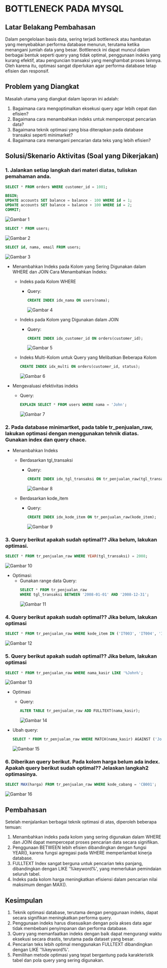 # BOTTLENECK PADA MYSQL

## Latar Belakang Pembahasan
Dalam pengelolaan basis data, sering terjadi bottleneck atau hambatan yang menyebabkan performa database menurun, terutama ketika menangani jumlah data yang besar. Bottleneck ini dapat muncul dalam berbagai bentuk seperti query yang tidak optimal, penggunaan indeks yang kurang efektif, atau penguncian transaksi yang menghambat proses lainnya. Oleh karena itu, optimasi sangat diperlukan agar performa database tetap efisien dan responsif.

## Problem yang Diangkat
Masalah utama yang diangkat dalam laporan ini adalah:
1. Bagaimana cara mengoptimalkan eksekusi query agar lebih cepat dan efisien?
2. Bagaimana cara menambahkan indeks untuk mempercepat pencarian data?
3. Bagaimana teknik optimasi yang bisa diterapkan pada database transaksi seperti minimarket?
4. Bagaimana cara menangani pencarian data teks yang lebih efisien?

## Solusi/Skenario Aktivitas (Soal yang Dikerjakan)
### 1.	Jalankan setiap langkah dari materi diatas, tuliskan pemahaman anda.
```sql
SELECT * FROM orders WHERE customer_id = 1001;
```

```sql
BEGIN;
UPDATE accounts SET balance = balance - 100 WHERE id = 1;
UPDATE accounts SET balance = balance + 100 WHERE id = 2;
COMMIT;
```
![Gambar 1](assets/Gambar1.png)
 
```sql
SELECT * FROM users;
```
![Gambar 2](assets/Gambar2.png)
  
```sql
SELECT id, nama, email FROM users;
```
![Gambar 3](assets/Gambar3.png)
 
- Menambahkan Indeks pada Kolom yang Sering Digunakan dalam WHERE dan JOIN Cara Menambahkan Indeks:
  - Indeks pada Kolom WHERE
    - Query:
      ```sql
      CREATE INDEX idx_nama ON users(nama);
      ```
      ![Gambar 4](assets/Gambar4.png)
 
  -	Indeks pada Kolom yang Digunakan dalam JOIN
    - Query:
      ```sql
      CREATE INDEX idx_customer_id ON orders(customer_id);
      ```
      ![Gambar 5](assets/Gambar5.png)
 
  -	Indeks Multi-Kolom untuk Query yang Melibatkan Beberapa Kolom
    ```sql
    CREATE INDEX idx_multi ON orders(customer_id, status);
    ```
    ![Gambar 6](assets/Gambar6.png)
 
- Mengevaluasi efektivitas indeks
  - Query:
    ```sql
    EXPLAIN SELECT * FROM users WHERE nama = 'John';
    ```
    ![Gambar 7](assets/Gambar7.png)
 
### 2.	Pada database minimartket, pada table tr_penjualan_raw, lakukan optimasi dengan menggunakan tehnik diatas. Gunakan index dan query chace.
- Menambahkan Indeks
  - Berdasarkan tgl_transaksi
    - Query:
      ```sql
      CREATE INDEX idx_tgl_transaksi ON tr_penjualan_raw(tgl_transaksi);
      ```
      ![Gambar 8](assets/Gambar8.png)

  -	Berdasarkan kode_item
    - Query:
      ```sql
      CREATE INDEX idx_kode_item ON tr_penjualan_raw(kode_item);
      ```
      ![Gambar 9](assets/Gambar9.png)
 
### 3.	Query berikut apakah sudah optimal?? Jika belum, lakukan optimasi.
```sql
SELECT * FROM tr_penjualan_raw WHERE YEAR(tgl_transaksi) = 2008;
```
![Gambar 10](assets/Gambar10.png) 

- Optimasi:
  - Gunakan range data Query:
    ```sql
    SELECT * FROM tr_penjualan_raw
    WHERE tgl_transaksi BETWEEN '2008-01-01' AND '2008-12-31';
    ```
    ![Gambar 11](assets/Gambar11.png)
    
### 4.	Query berikut apakah sudah optimal?? Jika belum, lakukan optimasi
```sql
SELECT * FROM tr_penjualan_raw WHERE kode_item IN ('IT003', 'IT004', 'IT005', 'IT006', 'IT007', 'IT008', 'IT009', 'IT010', 'IT011', 'IT012');
```
![Gambar 12](assets/Gambar12.png)
 
### 5.	Query berikut apakah sudah optimal?? Jika belum, lakukan optimasi
```sql
SELECT * FROM tr_penjualan_raw WHERE nama_kasir LIKE '%John%';
```
![Gambar 13](assets/Gambar13.png)

- Optimasi
  - Query:
    ```sql
    ALTER TABLE tr_penjualan_raw ADD FULLTEXT(nama_kasir);
    ```
    ![Gambar 14](assets/Gambar14.png)
    
- Ubah query:
  ```sql
  SELECT * FROM tr_penjualan_raw WHERE MATCH(nama_kasir) AGAINST ('John' IN NATURAL LANGUAGE MODE);
  ```
  ![Gambar 15](assets/Gambar15.png)
  
### 6.	Diberikan query berikut. Pada kolom harga belum ada index. Apakah query berikut sudah optimal?? Jelaskan langkah2 optimasinya.
```sql
SELECT MAX(harga) FROM tr_penjualan_raw WHERE kode_cabang = 'CB001';
```
![Gambar 16](assets/Gambar16.png)

## Pembahasan
Setelah menjalankan berbagai teknik optimasi di atas, diperoleh beberapa temuan:
1. Menambahkan indeks pada kolom yang sering digunakan dalam WHERE dan JOIN dapat mempercepat proses pencarian data secara signifikan.
2. Penggunaan BETWEEN lebih efisien dibandingkan dengan fungsi YEAR(), karena fungsi agregasi pada WHERE memperlambat kinerja database.
3. FULLTEXT Index sangat berguna untuk pencarian teks panjang, dibandingkan dengan LIKE '%keyword%', yang memerlukan pemindaian seluruh tabel.
4. Indeks pada kolom harga meningkatkan efisiensi dalam pencarian nilai maksimum dengan MAX().

## Kesimpulan
1. Teknik optimasi database, terutama dengan penggunaan indeks, dapat secara signifikan meningkatkan performa query.
2. Penggunaan indeks harus disesuaikan dengan pola akses data agar tidak membebani penyimpanan dan performa database.
3. Query yang memanfaatkan indeks dengan baik dapat mengurangi waktu eksekusi secara drastis, terutama pada dataset yang besar.
4. Pencarian teks lebih optimal menggunakan FULLTEXT dibandingkan dengan LIKE '%keyword%'.
5. Pemilihan metode optimasi yang tepat bergantung pada karakteristik tabel dan pola query yang sering digunakan.
